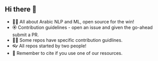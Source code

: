 ## Hi there 👋

- 🙋‍♀️ All about Arabic NLP and ML, open source for the win!
- 🏵️ Contribution guidelines - open an issue and given the go-ahead submit a PR.
- 👩‍💻 Some repos have specific contribution guidlines.
- 👓 All repos started by two people!
- 📝 Remember to cite if you use one of our resources.

